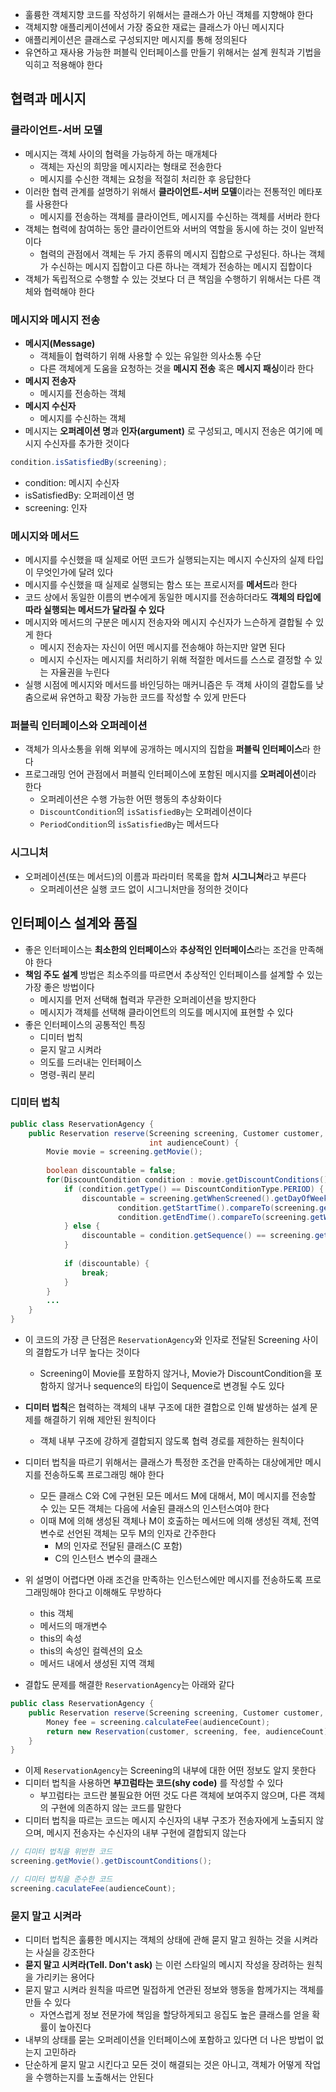 - 훌륭한 객체지향 코드를 작성하기 위해서는 클래스가 아닌 객체를 지향해야 한다
- 객체지향 애플리케이션에서 가장 중요한 재료는 클래스가 아닌 메시지다
- 애플리케이션은 클래스로 구성되지만 메시지를 통해 정의된다
- 유연하고 재사용 가능한 퍼블릭 인터페이스를 만들기 위해서는 설계 원칙과 기법을 익히고 적용해야 한다

## 협력과 메시지
### 클라이언트-서버 모델
- 메시지는 객체 사이의 협력을 가능하게 하는 매개체다
	- 객체는 자신의 희망을 메시지라는 형태로 전송한다
	- 메시지를 수신한 객체는 요청을 적절히 처리한 후 응답한다
- 이러한 협력 관계를 설명하기 위해서 **클라이언트-서버 모델**이라는 전통적인 메타포를 사용한다
	- 메시지를 전송하는 객체를 클라이언트, 메시지를 수신하는 객체를 서버라 한다
- 객체는 협력에 참여하는 동안 클라이언트와 서버의 역할을 동시에 하는 것이 일반적이다
	- 협력의 관점에서 객체는 두 가지 종류의 메시지 집합으로 구성된다. 하나는 객체가 수신하는 메시지 집합이고 다른 하나는 객체가 전송하는 메시지 집합이다
- 객체가 독립적으로 수행할 수 있는 것보다 더 큰 책임을 수행하기 위해서는 다른 객체와 협력해야 한다

### 메시지와 메시지 전송
- **메시지(Message)**
	- 객체들이 협력하기 위해 사용할 수 있는 유일한 의사소통 수단
	- 다른 객체에게 도움을 요청하는 것을 **메시지 전송** 혹은 **메시지 패싱**이라 한다
- **메시지 전송자**
	- 메시지를 전송하는 객체
- **메시지 수신자**
	- 메시지를 수신하는 객체
- 메시지는 **오퍼레이션 명**과 **인자(argument)** 로 구성되고, 메시지 전송은 여기에 메시지 수신자를 추가한 것이다

```Java
condition.isSatisfiedBy(screening);
```
- condition: 메시지 수신자
- isSatisfiedBy: 오퍼레이션 명
- screening: 인자

### 메시지와 메서드
- 메시지를 수신했을 때 실제로 어떤 코드가 실행되는지는 메시지 수신자의 실제 타입이 무엇인가에 달려 있다
- 메시지를 수신했을 때 실제로 실행되는 함스 또는 프로시저를 **메서드**라 한다
- 코드 상에서 동일한 이름의 변수에게 동일한 메시지를 전송하더라도 **객체의 타입에 따라 실행되는 메서드가 달라질 수 있다**
- 메시지와 메서드의 구분은 메시지 전송자와 메시지 수신자가 느슨하게 결합될 수 있게 한다
	- 메시지 전송자는 자신이 어떤 메시지를 전송해야 하는지만 알면 된다
	- 메시지 수신자는 메시지를 처리하기 위해 적절한 메서드를 스스로 결정할 수 있는 자율권을 누린다
- 실행 시점에 메시지와 메서드를 바인딩하는 매커니즘은 두 객체 사이의 결합도를 낮춤으로써 유연하고 확장 가능한 코드를 작성할 수 있게 만든다

### 퍼블릭 인터페이스와 오퍼레이션
- 객체가 의사소통을 위해 외부에 공개하는 메시지의 집합을 **퍼블릭 인터페이스**라 한다
- 프로그래밍 언어 관점에서 퍼블릭 인터페이스에 포함된 메시지를 **오퍼레이션**이라 한다
	- 오퍼레이션은 수행 가능한 어떤 행동의 추상화이다
	- `DiscountCondition`의 `isSatisfiedBy`는 오퍼레이션이다
	- `PeriodCondition`의 `isSatisfiedBy`는 메서드다

### 시그니처
- 오퍼레이션(또는 메서드)의 이름과 파라미터 목록을 합쳐 **시그니쳐**라고 부른다
	- 오퍼레이션은 실행 코드 없이 시그니처만을 정의한 것이다


## 인터페이스 설계와 품질
- 좋은 인터페이스는 **최소한의 인터페이스**와 **추상적인 인터페이스**라는 조건을 만족해야 한다
- **책임 주도 설계** 방법은 최소주의를 따르면서 추상적인 인터페이스를 설계할 수 있는 가장 좋은 방법이다
	- 메시지를 먼저 선택해 협력과 무관한 오퍼레이션을 방지한다
	- 메시지가 객체를 선택해 클라이언트의 의도를 메시지에 표현할 수 있다
- 좋은 인터페이스의 공통적인 특징
	- 디미터 법칙
	- 묻지 말고 시켜라
	- 의도를 드러내는 인터페이스
	- 명령-쿼리 분리

### 디미터 법칙
```Java  
public class ReservationAgency {  
    public Reservation reserve(Screening screening, Customer customer,  
                               int audienceCount) {  
        Movie movie = screening.getMovie();  
  
        boolean discountable = false;  
        for(DiscountCondition condition : movie.getDiscountConditions()) {  
            if (condition.getType() == DiscountConditionType.PERIOD) {  
                discountable = screening.getWhenScreened().getDayOfWeek().equals(condition.getDayOfWeek()) &&  
                        condition.getStartTime().compareTo(screening.getWhenScreened().toLocalTime()) <= 0 &&  
                        condition.getEndTime().compareTo(screening.getWhenScreened().toLocalTime()) >= 0;  
            } else {  
                discountable = condition.getSequence() == screening.getSequence();  
            }  
  
            if (discountable) {  
                break;  
            }  
        }  
		... 
    }  
}
```

- 이 코드의 가장 큰 단점은 `ReservationAgency`와 인자로 전달된 Screening 사이의 결합도가 너무 높다는 것이다
	- Screening이 Movie를 포함하지 않거나, Movie가 DiscountCondition을 포함하지 않거나 sequence의 타입이 Sequence로 변경될 수도 있다
- **디미터 법칙**은 협력하는 객체의 내부 구조에 대한 결합으로 인해 발생하는 설계 문제를 해결하기 위해 제안된 원칙이다
	- 객체 내부 구조에 강하게 결합되지 않도록 협력 경로를 제한하는 원칙이다
- 디미터 법칙을 따르기 위해서는 클래스가 특정한 조건을 만족하는 대상에게만 메시지를 전송하도록 프로그래밍 해야 한다
	- 모든 클래스 C와 C에 구현된 모든 메서드 M에 대해서, M이 메시지를 전송할 수 있는 모든 객체는 다음에 서술된 클래스의 인스턴스여야 한다
	- 이때 M에 의해 생성된 객체나 M이 호출하는 메서드에 의해 생성된 객체, 전역 변수로 선언된 객체는 모두 M의 인자로 간주한다
		- M의 인자로 전달된 클래스(C 포함)
		- C의 인스턴스 변수의 클래스
- 위 설명이 어렵다면 아래 조건을 만족하는 인스턴스에만 메시지를 전송하도록 프로그래밍해야 한다고 이해해도 무방하다
	- this 객체
	- 메서드의 매개변수
	- this의 속성
	- this의 속성인 컬렉션의 요소
	- 메서드 내에서 생성된 지역 객체

- 결합도 문제를 해결한 `ReservationAgency`는 아래와 같다

```Java
public class ReservationAgency {  
    public Reservation reserve(Screening screening, Customer customer, int audienceCount) {  
        Money fee = screening.calculateFee(audienceCount);  
        return new Reservation(customer, screening, fee, audienceCount);  
    }  
}
```

- 이제 `ReservationAgency`는 Screening의 내부에 대한 어떤 정보도 알지 못한다
- 디미터 법칙을 사용하면 **부끄럼타는 코드(shy code)** 를 작성할 수 있다
	- 부끄럼타는 코드란 불필요한 어떤 것도 다른 객체에 보여주지 않으며, 다른 객체의 구현에 의존하지 않는 코드를 말한다
- 디미터 법칙을 따르는 코드는 메시지 수신자의 내부 구조가 전송자에게 노출되지 않으며, 메시지 전송자는 수신자의 내부 구현에 결합되지 않는다

```Java
// 디미터 법칙을 위반한 코드
screening.getMovie().getDiscountConditions();

// 디미터 법칙을 준수한 코드
screening.caculateFee(audienceCount);
```

### 묻지 말고 시켜라
- 디미터 법칙은 훌륭한 메시지는 객체의 상태에 관해 묻지 말고 원하는 것을 시켜라는 사실을 강조한다
- **묻지 말고 시켜라(Tell. Don't ask)** 는 이런 스타일의 메시지 작성을 장려하는 원칙을 가리키는 용어다
- 묻지 말고 시켜라 원칙을 따르면 밀접하게 연관된 정보와 행동을 함께가지는 객체를 만들 수 있다
	- 자연스럽게 정보 전문가에 책임을 할당하게되고 응집도 높은 클래스를 얻을 확률이 높아진다
- 내부의 상태를 묻는 오퍼레이션을 인터페이스에 포함하고 있다면 더 나은 방법이 없는지 고민하라
- 단순하게 묻지 말고 시킨다고 모든 것이 해결되는 것은 아니고, 객체가 어떻게 작업을 수행하는지를 노출해서는 안된다


